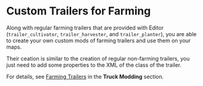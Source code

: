# Custom Trailers for Farming

Along with regular farming trailers that are provided with Editor (`trailer_cultivator`, `trailer_harvester`, and `trailer_planter`), you are able to create your own custom mods of farming trailers and use them on your maps. 

Their ceation is similar to the creation of regular non-farming trailers, you just need to add some properties to the XML of the class of the trailer.

For details, see [Farming Trailers](./../../../truck_modding/additional_info_on_trucks/farming_trailers/farming_trailers.md) in the **Truck Modding** section.

